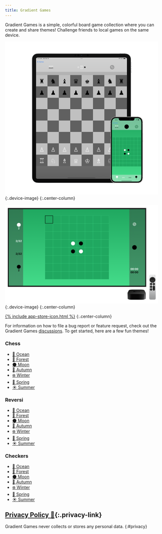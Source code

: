 ```yaml
---
title: Gradient Games
---
```

Gradient Games is a simple, colorful board game collection where you can create and share themes! Challenge friends to local games on the same device.

![](/assets/images/gradientgames/ios.png){:.device-image}
{:.center-column}

![](/assets/images/gradientgames/tvos.png){:.device-image}
{:.center-column}

[{% include app-store-icon.html %}](https://apps.apple.com/us/app/gradient-games/id1609975604)
{:.center-column}

For information on how to file a bug report or feature request, check out the Gradient Games [discussions](https://github.com/Sammcb/GradientGames/discussions/1). To get started, here are a few fun themes!

### Chess

* [🌊 Ocean](https://www.sammcb.com/ChessColors/?symbol=🌊&pieceLight=00c1ce&pieceDark=0100a7&squareLight=b2ecee&squareDark=0375fb)
* [🌲 Forest](https://www.sammcb.com/ChessColors/?symbol=🌲&pieceLight=ffffff&pieceDark=000000&squareLight=cce8b5&squareDark=38571a)
* [🌑 Moon](https://www.sammcb.com/ChessColors/?symbol=🌑&pieceLight=ffffff&pieceDark=000000&squareLight=c0c0c0&squareDark=606060)
* [🍁 Autumn](https://www.sammcb.com/ChessColors/?symbol=🍁&pieceLight=ffffff&pieceDark=000000&squareLight=ffad3a&squareDark=b22a00)
* [❄️ Winter](https://www.sammcb.com/ChessColors/?symbol=❄️&pieceLight=444444&pieceDark=000000&squareLight=caf0fe&squareDark=76aac7)
* [🌸 Spring](https://www.sammcb.com/ChessColors/?symbol=🌸&pieceLight=606060&pieceDark=000000&squareLight=fff76b&squareDark=b1dd8c)
* [☀️ Summer](https://www.sammcb.com/ChessColors/?symbol=☀️&pieceLight=606060&pieceDark=000000&squareLight=fff995&squareDark=ffaa00)

### Reversi

* [🌊 Ocean](https://www.sammcb.com/ReversiColors/?symbol=🌊&pieceLight=00c1ce&pieceDark=0100a7&square=0375fb&border=b2ecee)
* [🌲 Forest](https://www.sammcb.com/ReversiColors/?symbol=🌲&pieceLight=ffffff&pieceDark=000000&square=38571a&border=cce8b5)
* [🌑 Moon](https://www.sammcb.com/ReversiColors/?symbol=🌑&pieceLight=ffffff&pieceDark=000000&square=606060&border=c0c0c0)
* [🍁 Autumn](https://www.sammcb.com/ReversiColors/?symbol=🍁&pieceLight=ffffff&pieceDark=000000&square=b22a00&border=ffad3a)
* [❄️ Winter](https://www.sammcb.com/ReversiColors/?symbol=❄️&pieceLight=ffffff&pieceDark=000000&square=76aac7&border=caf0fe)
* [🌸 Spring](https://www.sammcb.com/ReversiColors/?symbol=🌸&pieceLight=ffffff&pieceDark=000000&square=b1dd8c&border=fff76b)
* [☀️ Summer](https://www.sammcb.com/ReversiColors/?symbol=☀️&pieceLight=ffffff&pieceDark=000000&square=ffaa00&border=fff995)

### Checkers

* [🌊 Ocean](https://www.sammcb.com/CheckersColors/?symbol=🌊&pieceLight=00c1ce&pieceDark=0100a7&squareLight=b2ecee&squareDark=0375fb)
* [🌲 Forest](https://www.sammcb.com/CheckersColors/?symbol=🌲&pieceLight=ffffff&pieceDark=000000&squareLight=cce8b5&squareDark=38571a)
* [🌑 Moon](https://www.sammcb.com/CheckersColors/?symbol=🌑&pieceLight=ffffff&pieceDark=000000&squareLight=c0c0c0&squareDark=606060)
* [🍁 Autumn](https://www.sammcb.com/CheckersColors/?symbol=🍁&pieceLight=ffffff&pieceDark=000000&squareLight=ffad3a&squareDark=b22a00)
* [❄️ Winter](https://www.sammcb.com/CheckersColors/?symbol=❄️&pieceLight=444444&pieceDark=000000&squareLight=caf0fe&squareDark=76aac7)
* [🌸 Spring](https://www.sammcb.com/CheckersColors/?symbol=🌸&pieceLight=606060&pieceDark=000000&squareLight=fff76b&squareDark=b1dd8c)
* [☀️ Summer](https://www.sammcb.com/CheckersColors/?symbol=☀️&pieceLight=606060&pieceDark=000000&squareLight=fff995&squareDark=ffaa00)


## [Privacy Policy 🔗](#privacy){:.privacy-link}

Gradient Games never collects or stores any personal data.
{:#privacy}
